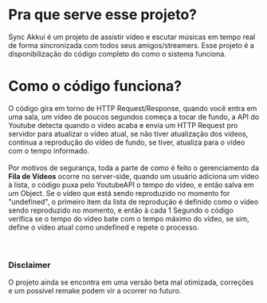 # Pra que serve esse projeto?
Sync Akkui é um projeto de assistir vídeo e escutar músicas em tempo real de forma sincronizada com todos seus amigos/streamers.
Esse projeto é a disponibilização do código completo do como o sistema funciona.

# Como o código funciona?
O código gira em torno de HTTP Request/Response, quando você entra em uma sala, um vídeo de poucos segundos começa a tocar de fundo, a API do Youtube detecta quando o vídeo acaba e envia um HTTP Request pro servidor para atualizar o vídeo atual, se não tiver atualização dos vídeos, continua a reprodução do vídeo de fundo, se tiver, atualiza para o vídeo com o tempo informado.<br><br>
Por motivos de segurança, toda a parte de como é feito o gerenciamento da <b>Fila de Vídeos</b> ocorre no server-side, quando um usuário adiciona um vídeo à lista, o código puxa pelo YoutubeAPI o tempo do vídeo, e então salva em um Object. Se o vídeo que está sendo reproduzido no momento for "undefined", o primeiro item da lista de reprodução é definido como o vídeo sendo reproduzido no momento, e então à cada 1 Segundo o código verifica se o tempo do vídeo bate com o tempo máximo do vídeo, se sim, define o vídeo atual como undefined e repete o processo.
<br><br><br>
### Disclaimer
O projeto ainda se encontra em uma versão beta mal otimizada, correções e um possível remake podem vir a ocorrer no futuro.
